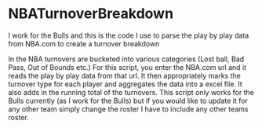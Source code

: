 NBATurnoverBreakdown
====================

I work for the Bulls and this is the code I use to parse the play by play data from NBA.com to create a turnover breakdown

In the NBA turnovers are bucketed into various categories (Lost ball, Bad Pass, Out of Bounds etc.)
For this script, you enter the NBA.com url and it reads the play by play data from that url.  It then
appropriately marks the turnover type for each player and aggregates the data into a excel file.  It also 
adds in the running total of the turnovers.  This script only works for the Bulls currently (as I work for the Bulls)
but if you would like to update it for any other team simply change the roster I have to include any other teams roster.  
